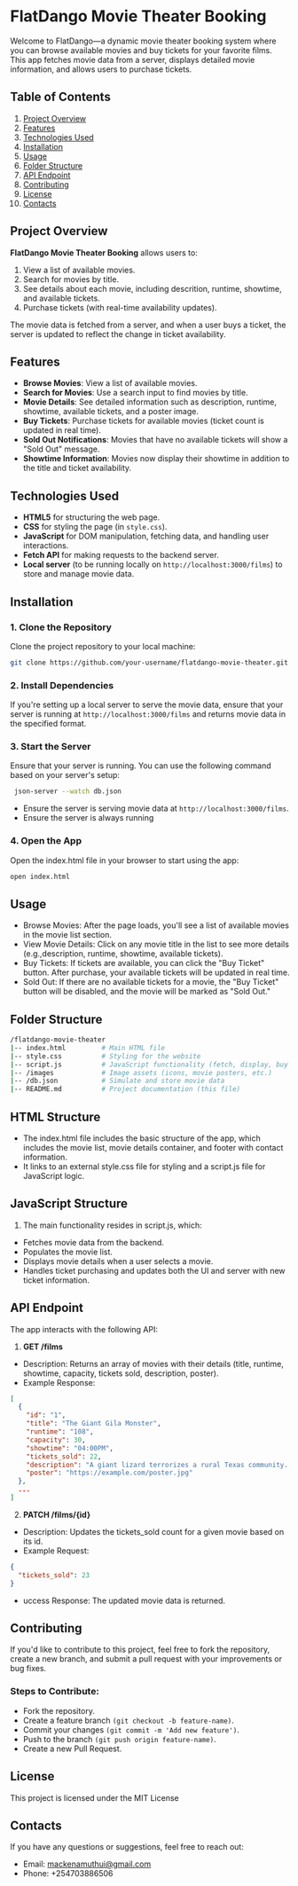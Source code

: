 # FlatDango Movie Theater Booking
Welcome to FlatDango—a dynamic movie theater booking system where you can browse available movies and buy tickets for your favorite films. This app fetches movie data from a server, displays detailed movie information, and allows users to purchase tickets.

## Table of Contents
1. [Project Overview](#project-overview)
2. [Features](#features)
3. [Technologies Used](#technologies-used)
4. [Installation](#installation)
5. [Usage](#usage)
6. [Folder Structure](#folder-structure)
7. [API Endpoint](#api-endpoint)
8. [Contributing](#contributing)
9. [License](#license)
10. [Contacts](#contacts)

## Project Overview

**FlatDango Movie Theater Booking** allows users to:
1. View a list of available movies.
2. Search for movies by title.
3. See details about each movie, including descrition, runtime, showtime, and available tickets.
4. Purchase tickets (with real-time availability updates).

The movie data is fetched from a server, and when a user buys a ticket, the server is updated to reflect the change in ticket availability.

## Features

- **Browse Movies**: View a list of available movies.
- **Search for Movies**: Use a search input to find movies by title.
- **Movie Details**: See detailed information such as description, runtime, showtime, available tickets, and a poster image.
- **Buy Tickets**: Purchase tickets for available movies (ticket count is updated in real time).
- **Sold Out Notifications**: Movies that have no available tickets will show a "Sold Out" message.
- **Showtime Information**: Movies now display their showtime in addition to the title and ticket availability.

## Technologies Used

- **HTML5** for structuring the web page.
- **CSS** for styling the page (in `style.css`).
- **JavaScript** for DOM manipulation, fetching data, and handling user interactions.
- **Fetch API** for making requests to the backend server.
- **Local server** (to be running locally on `http://localhost:3000/films`) to store and manage movie data.

## Installation

### 1. Clone the Repository
Clone the project repository to your local machine:

```bash
git clone https://github.com/your-username/flatdango-movie-theater.git
```

### 2. Install Dependencies
If you're setting up a local server to serve the movie data, ensure that your server is running at `http://localhost:3000/films` and returns movie data in the specified format.

### 3. Start the Server
Ensure that your server is running. You can use the following command based on your server's setup:
```bash
 json-server --watch db.json
```
 - Ensure the server is serving movie data at `http://localhost:3000/films`.
 - Ensure the server is always running 

 ### 4. Open the App
Open the index.html file in your browser to start using the app:
```bash
open index.html
```
## Usage
- Browse Movies: After the page loads, you'll see a list of available movies in the movie list section.
- View Movie Details: Click on any movie title in the list to see more details (e.g.,description, runtime, showtime, available tickets).
- Buy Tickets: If tickets are available, you can click the "Buy Ticket" button. After purchase, your available tickets will be updated in real time.
- Sold Out: If there are no available tickets for a movie, the "Buy Ticket" button will be disabled, and the movie will be marked as "Sold Out."

## Folder Structure
```bash
/flatdango-movie-theater
|-- index.html         # Main HTML file
|-- style.css          # Styling for the website
|-- script.js          # JavaScript functionality (fetch, display, buy tickets)
|-- /images            # Image assets (icons, movie posters, etc.)
|-- /db.json           # Simulate and store movie data
|-- README.md          # Project documentation (this file)
```
## HTML Structure
- The index.html file includes the basic structure of the app, which includes the movie list, movie details container, and footer with contact information.
- It links to an external style.css file for styling and a script.js file for JavaScript logic.

## JavaScript Structure
1. The main functionality resides in script.js, which:
  - Fetches movie data from the backend.
  - Populates the movie list.
  - Displays movie details when a user selects a movie.
  - Handles ticket purchasing and updates both the UI and server with new ticket information.

## API Endpoint
The app interacts with the following  API:

1. **GET /films**
- Description: Returns an array of movies with their details (title, runtime, showtime, capacity, tickets sold, description, poster).
- Example Response:
````json
[
  {
    "id": "1",
    "title": "The Giant Gila Monster",
    "runtime": "108",
    "capacity": 30,
    "showtime": "04:00PM",
    "tickets_sold": 22,
    "description": "A giant lizard terrorizes a rural Texas community...",
    "poster": "https://example.com/poster.jpg"
  },
  ...
]
````
2. **PATCH /films/{id}**
- Description: Updates the tickets_sold count for a given movie based on its id.
- Example Request:
````json
{
  "tickets_sold": 23
}
````
- uccess Response: The updated movie data is returned.

## Contributing
If you'd like to contribute to this project, feel free to fork the repository, create a new branch, and submit a pull request with your improvements or bug fixes.

### Steps to Contribute:
- Fork the repository.
- Create a feature branch `(git checkout -b feature-name)`.
- Commit your changes `(git commit -m 'Add new feature')`.
- Push to the branch `(git push origin feature-name)`.
- Create a new Pull Request.

## License
This project is licensed under the MIT License 

## Contacts

If you have any questions or suggestions, feel free to reach out:

- Email: mackenamuthui@gmail.com
- Phone: +254703886506
